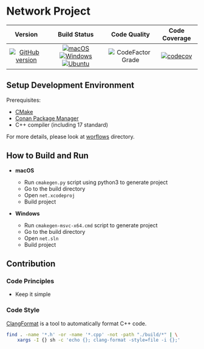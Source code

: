 # Network Project

| Version | Build Status | Code Quality | Code Coverage |
| :---: | :---: | :---: | :---: |
| [![GitHub version](https://badge.fury.io/gh/SMelanko%2Fnet.svg)](https://badge.fury.io/gh/SMelanko%2Fnet) | [![macOS](https://img.shields.io/github/workflow/status/SMelanko/net/macOS/master.svg?style=flat&logo=apple&label=macOS)](https://github.com/SMelanko/net/actions?query=workflow%3AmacOS) [![Windows](https://img.shields.io/github/workflow/status/SMelanko/net/Windows/master.svg?style=flat&logo=windows&label=Windows)](https://github.com/SMelanko/net/actions?query=workflow%3AWindows) [![Ubuntu](https://img.shields.io/github/workflow/status/SMelanko/net/Ubuntu/master.svg?style=flat&logo=linux&label=Ubuntu)](https://github.com/SMelanko/net/actions?query=workflow%3AUbuntu) | ![CodeFactor Grade](https://img.shields.io/codefactor/grade/github/SMelanko/net?label=CodeFactor) | [![codecov](https://codecov.io/gh/SMelanko/net/branch/master/graph/badge.svg)](https://codecov.io/gh/SMelanko/net) |

## Setup Development Environment

Prerequisites:

- [CMake](https://cmake.org/)
- [Conan Package Manager](https://conan.io/)
- C++ compiler (including 17 standard)

For more details, please look at [worflows](./.github/workflows) directory.

## How to Build and Run

- **macOS**
    - Run `cmakegen.py` script using python3 to generate project
    - Go to the build directory
    - Open `net.xcodeproj`
    - Build project

- **Windows**
    - Run `cmakegen-msvc-x64.cmd` script to generate project
    - Go to the build directory
    - Open `net.sln`
    - Build project

## Contribution

### Code Principles

- Keep it simple

### Code Style

[ClangFormat](https://clang.llvm.org/docs/ClangFormat.html) is a tool to automatically format C++ code.

```bash
find . -name '*.h' -or -name '*.cpp' -not -path "./build/*" | \
    xargs -I {} sh -c 'echo {}; clang-format -style=file -i {};'
```
